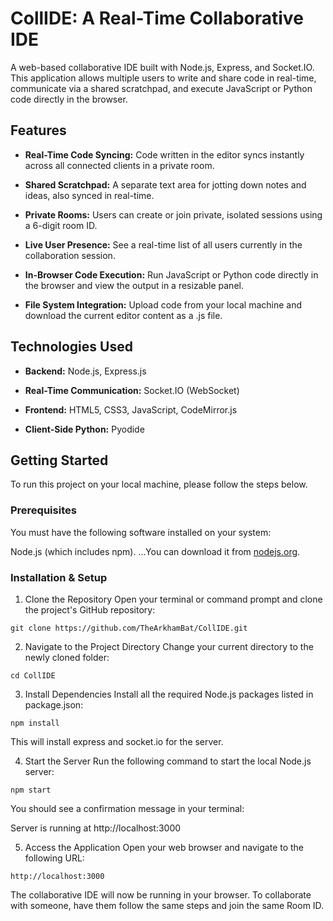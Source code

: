 # CollIDE: A Real-Time Collaborative IDE
A web-based collaborative IDE built with Node.js, Express, and Socket.IO. This application allows multiple users to write and share code in real-time, communicate via a shared scratchpad, and execute JavaScript or Python code directly in the browser.

## Features
* **Real-Time Code Syncing:** Code written in the editor syncs instantly across all connected clients in a private room.

* **Shared Scratchpad:** A separate text area for jotting down notes and ideas, also synced in real-time.

* **Private Rooms:** Users can create or join private, isolated sessions using a 6-digit room ID.

* **Live User Presence:** See a real-time list of all users currently in the collaboration session.

* **In-Browser Code Execution:** Run JavaScript or Python code directly in the browser and view the output in a resizable panel.

* **File System Integration:** Upload code from your local machine and download the current editor content as a .js file.

## Technologies Used
* **Backend:** Node.js, Express.js

* **Real-Time Communication:** Socket.IO (WebSocket)

* **Frontend:** HTML5, CSS3, JavaScript, CodeMirror.js

* **Client-Side Python:** Pyodide

## Getting Started
To run this project on your local machine, please follow the steps below.

### Prerequisites
You must have the following software installed on your system:

Node.js (which includes npm). ...You can download it from [nodejs.org](https://nodejs.org/).

### Installation & Setup
1. Clone the Repository
Open your terminal or command prompt and clone the project's GitHub repository:

```
git clone https://github.com/TheArkhamBat/CollIDE.git
```

2. Navigate to the Project Directory
Change your current directory to the newly cloned folder:

```
cd CollIDE
```

3. Install Dependencies
Install all the required Node.js packages listed in package.json:

```
npm install
```

This will install express and socket.io for the server.

4. Start the Server
Run the following command to start the local Node.js server:

```
npm start
```

You should see a confirmation message in your terminal:

Server is running at http://localhost:3000

5. Access the Application
Open your web browser and navigate to the following URL:

```
http://localhost:3000
```

The collaborative IDE will now be running in your browser. To collaborate with someone, have them follow the same steps and join the same Room ID.
